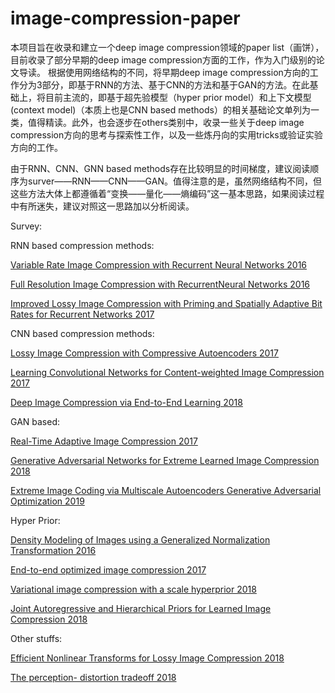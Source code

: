 # image-compression-paper

本项目旨在收录和建立一个deep image compression领域的paper list（画饼），目前收录了部分早期的deep image compression方面的工作，作为入门级别的论文导读。
根据使用网络结构的不同，将早期deep image compression方向的工作分为3部分，即基于RNN的方法、基于CNN的方法和基于GAN的方法。在此基础上，将目前主流的，即基于超先验模型（hyper prior model）和上下文模型(context model)（本质上也是CNN based methods）的相关基础论文单列为一类，值得精读。此外，也会逐步在others类别中，收录一些关于deep image compression方向的思考与探索性工作，以及一些炼丹向的实用tricks或验证实验方向的工作。

由于RNN、CNN、GNN based methods存在比较明显的时间梯度，建议阅读顺序为surver——RNN——CNN——GAN。值得注意的是，虽然网络结构不同，但这些方法大体上都遵循着“变换——量化——熵编码”这一基本思路，如果阅读过程中有所迷失，建议对照这一思路加以分析阅读。

Survey:

RNN based compression methods:

[Variable Rate Image Compression with Recurrent Neural Networks  2016](https://arxiv.org/abs/1511.06085)

[Full Resolution Image Compression with RecurrentNeural Networks   2016](https://www.ijraset.com/fileserve.php?FID=9723)

[Improved Lossy Image Compression with Priming and Spatially Adaptive Bit Rates for Recurrent Networks   2017](https://openaccess.thecvf.com/content_cvpr_2018/papers/Johnston_Improved_Lossy_Image_CVPR_2018_paper.pdf)

CNN based compression methods:

[Lossy Image Compression with Compressive Autoencoders 2017](https://arxiv.org/pdf/1703.00395.pdf)

[Learning Convolutional Networks for Content-weighted Image Compression 2017](https://arxiv.org/pdf/1904.00664.pdf)

[Deep Image Compression via End-to-End Learning 2018](https://arxiv.org/pdf/1806.01496.pdf)


GAN based:

[Real-Time Adaptive Image Compression 2017](https://arxiv.org/pdf/1705.05823.pdf)

[Generative Adversarial Networks for Extreme Learned Image Compression 2018](https://arxiv.org/pdf/1804.02958.pdf)

[Extreme Image Coding via Multiscale Autoencoders Generative Adversarial Optimization 2019](https://arxiv.org/pdf/1904.03851v2.pdf)

Hyper Prior:

[Density Modeling of Images using a Generalized Normalization Transformation 2016](https://arxiv.org/pdf/1511.06281.pdf)

[End-to-end optimized image compression 2017](https://arxiv.org/pdf/1611.01704.pdf)

[Variational image compression with a scale hyperprior 2018](http://export.arxiv.org/pdf/1802.01436)

[Joint Autoregressive and Hierarchical Priors for Learned Image Compression 2018](https://arxiv.org/pdf/1809.02736.pdf)



Other stuffs:

[Efficient Nonlinear Transforms for Lossy Image Compression 2018](https://arxiv.org/pdf/1802.00847.pdf)

[The perception- distortion tradeoff 2018](https://arxiv.org/pdf/1711.06077.pdf)

